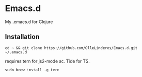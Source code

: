 # Emacs.d
My .emacs.d for Clojure

## Installation
```
cd ~ && git clone https://github.com/OlleLinderos/Emacs.d.git ~/.emacs.d
```

requires tern for js2-mode ac. Tide for TS.
```
sudo brew install -g tern
```

